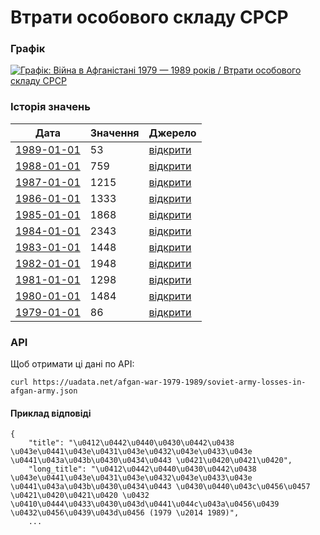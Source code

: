 # Втрати особового складу СРСР
### Графік
[ ![Графік: Війна в Афганістані 1979 — 1989 років / Втрати особового складу СРСР](https://uadata.net/screen?459441&u=%2Fafgan-war-1979-1989%2Fsoviet-army-losses-in-afgan-army) ](https://uadata.net/afgan-war-1979-1989/soviet-army-losses-in-afgan-army)

### Історія значень
| Дата | Значення | Джерело |
|---|---|---|
| [1989-01-01](https://uadata.net/afgan-war-1979-1989/soviet-army-losses-in-afgan-army/1989-01-01+00%3A00%3A00) | 53 | [відкрити](https://uk.wikipedia.org/wiki/%D0%92%D1%82%D1%80%D0%B0%D1%82%D0%B8_%D0%B2_%D0%90%D1%84%D0%B3%D0%B0%D0%BD%D1%81%D1%8C%D0%BA%D1%96%D0%B9_%D0%B2%D1%96%D0%B9%D0%BD%D1%96_(1979%E2%80%941989)#%D0%92%D1%82%D1%80%D0%B0%D1%82%D0%B8_%D0%BC%D0%BE%D0%B4%D0%B6%D0%B0%D1%85%D0%B5%D0%B4%D1%96%D0%B2) |
| [1988-01-01](https://uadata.net/afgan-war-1979-1989/soviet-army-losses-in-afgan-army/1988-01-01+00%3A00%3A00) | 759 | [відкрити](https://uk.wikipedia.org/wiki/%D0%92%D1%82%D1%80%D0%B0%D1%82%D0%B8_%D0%B2_%D0%90%D1%84%D0%B3%D0%B0%D0%BD%D1%81%D1%8C%D0%BA%D1%96%D0%B9_%D0%B2%D1%96%D0%B9%D0%BD%D1%96_(1979%E2%80%941989)#%D0%92%D1%82%D1%80%D0%B0%D1%82%D0%B8_%D0%BC%D0%BE%D0%B4%D0%B6%D0%B0%D1%85%D0%B5%D0%B4%D1%96%D0%B2) |
| [1987-01-01](https://uadata.net/afgan-war-1979-1989/soviet-army-losses-in-afgan-army/1987-01-01+00%3A00%3A00) | 1215 | [відкрити](https://uk.wikipedia.org/wiki/%D0%92%D1%82%D1%80%D0%B0%D1%82%D0%B8_%D0%B2_%D0%90%D1%84%D0%B3%D0%B0%D0%BD%D1%81%D1%8C%D0%BA%D1%96%D0%B9_%D0%B2%D1%96%D0%B9%D0%BD%D1%96_(1979%E2%80%941989)#%D0%92%D1%82%D1%80%D0%B0%D1%82%D0%B8_%D0%BC%D0%BE%D0%B4%D0%B6%D0%B0%D1%85%D0%B5%D0%B4%D1%96%D0%B2) |
| [1986-01-01](https://uadata.net/afgan-war-1979-1989/soviet-army-losses-in-afgan-army/1986-01-01+00%3A00%3A00) | 1333 | [відкрити](https://uk.wikipedia.org/wiki/%D0%92%D1%82%D1%80%D0%B0%D1%82%D0%B8_%D0%B2_%D0%90%D1%84%D0%B3%D0%B0%D0%BD%D1%81%D1%8C%D0%BA%D1%96%D0%B9_%D0%B2%D1%96%D0%B9%D0%BD%D1%96_(1979%E2%80%941989)#%D0%92%D1%82%D1%80%D0%B0%D1%82%D0%B8_%D0%BC%D0%BE%D0%B4%D0%B6%D0%B0%D1%85%D0%B5%D0%B4%D1%96%D0%B2) |
| [1985-01-01](https://uadata.net/afgan-war-1979-1989/soviet-army-losses-in-afgan-army/1985-01-01+00%3A00%3A00) | 1868 | [відкрити](https://uk.wikipedia.org/wiki/%D0%92%D1%82%D1%80%D0%B0%D1%82%D0%B8_%D0%B2_%D0%90%D1%84%D0%B3%D0%B0%D0%BD%D1%81%D1%8C%D0%BA%D1%96%D0%B9_%D0%B2%D1%96%D0%B9%D0%BD%D1%96_(1979%E2%80%941989)#%D0%92%D1%82%D1%80%D0%B0%D1%82%D0%B8_%D0%BC%D0%BE%D0%B4%D0%B6%D0%B0%D1%85%D0%B5%D0%B4%D1%96%D0%B2) |
| [1984-01-01](https://uadata.net/afgan-war-1979-1989/soviet-army-losses-in-afgan-army/1984-01-01+00%3A00%3A00) | 2343 | [відкрити](https://uk.wikipedia.org/wiki/%D0%92%D1%82%D1%80%D0%B0%D1%82%D0%B8_%D0%B2_%D0%90%D1%84%D0%B3%D0%B0%D0%BD%D1%81%D1%8C%D0%BA%D1%96%D0%B9_%D0%B2%D1%96%D0%B9%D0%BD%D1%96_(1979%E2%80%941989)#%D0%92%D1%82%D1%80%D0%B0%D1%82%D0%B8_%D0%BC%D0%BE%D0%B4%D0%B6%D0%B0%D1%85%D0%B5%D0%B4%D1%96%D0%B2) |
| [1983-01-01](https://uadata.net/afgan-war-1979-1989/soviet-army-losses-in-afgan-army/1983-01-01+00%3A00%3A00) | 1448 | [відкрити](https://uk.wikipedia.org/wiki/%D0%92%D1%82%D1%80%D0%B0%D1%82%D0%B8_%D0%B2_%D0%90%D1%84%D0%B3%D0%B0%D0%BD%D1%81%D1%8C%D0%BA%D1%96%D0%B9_%D0%B2%D1%96%D0%B9%D0%BD%D1%96_(1979%E2%80%941989)#%D0%92%D1%82%D1%80%D0%B0%D1%82%D0%B8_%D0%BC%D0%BE%D0%B4%D0%B6%D0%B0%D1%85%D0%B5%D0%B4%D1%96%D0%B2) |
| [1982-01-01](https://uadata.net/afgan-war-1979-1989/soviet-army-losses-in-afgan-army/1982-01-01+00%3A00%3A00) | 1948 | [відкрити](https://uk.wikipedia.org/wiki/%D0%92%D1%82%D1%80%D0%B0%D1%82%D0%B8_%D0%B2_%D0%90%D1%84%D0%B3%D0%B0%D0%BD%D1%81%D1%8C%D0%BA%D1%96%D0%B9_%D0%B2%D1%96%D0%B9%D0%BD%D1%96_(1979%E2%80%941989)#%D0%92%D1%82%D1%80%D0%B0%D1%82%D0%B8_%D0%BC%D0%BE%D0%B4%D0%B6%D0%B0%D1%85%D0%B5%D0%B4%D1%96%D0%B2) |
| [1981-01-01](https://uadata.net/afgan-war-1979-1989/soviet-army-losses-in-afgan-army/1981-01-01+00%3A00%3A00) | 1298 | [відкрити](https://uk.wikipedia.org/wiki/%D0%92%D1%82%D1%80%D0%B0%D1%82%D0%B8_%D0%B2_%D0%90%D1%84%D0%B3%D0%B0%D0%BD%D1%81%D1%8C%D0%BA%D1%96%D0%B9_%D0%B2%D1%96%D0%B9%D0%BD%D1%96_(1979%E2%80%941989)#%D0%92%D1%82%D1%80%D0%B0%D1%82%D0%B8_%D0%BC%D0%BE%D0%B4%D0%B6%D0%B0%D1%85%D0%B5%D0%B4%D1%96%D0%B2) |
| [1980-01-01](https://uadata.net/afgan-war-1979-1989/soviet-army-losses-in-afgan-army/1980-01-01+00%3A00%3A00) | 1484 | [відкрити](https://uk.wikipedia.org/wiki/%D0%92%D1%82%D1%80%D0%B0%D1%82%D0%B8_%D0%B2_%D0%90%D1%84%D0%B3%D0%B0%D0%BD%D1%81%D1%8C%D0%BA%D1%96%D0%B9_%D0%B2%D1%96%D0%B9%D0%BD%D1%96_(1979%E2%80%941989)#%D0%92%D1%82%D1%80%D0%B0%D1%82%D0%B8_%D0%BC%D0%BE%D0%B4%D0%B6%D0%B0%D1%85%D0%B5%D0%B4%D1%96%D0%B2) |
| [1979-01-01](https://uadata.net/afgan-war-1979-1989/soviet-army-losses-in-afgan-army/1979-01-01+00%3A00%3A00) | 86 | [відкрити](https://uk.wikipedia.org/wiki/%D0%92%D1%82%D1%80%D0%B0%D1%82%D0%B8_%D0%B2_%D0%90%D1%84%D0%B3%D0%B0%D0%BD%D1%81%D1%8C%D0%BA%D1%96%D0%B9_%D0%B2%D1%96%D0%B9%D0%BD%D1%96_(1979%E2%80%941989)#%D0%92%D1%82%D1%80%D0%B0%D1%82%D0%B8_%D0%BC%D0%BE%D0%B4%D0%B6%D0%B0%D1%85%D0%B5%D0%B4%D1%96%D0%B2) |
### API
Щоб отримати ці дані по API:
```
curl https://uadata.net/afgan-war-1979-1989/soviet-army-losses-in-afgan-army.json
```
#### Приклад відповіді 
```
{
    "title": "\u0412\u0442\u0440\u0430\u0442\u0438 \u043e\u0441\u043e\u0431\u043e\u0432\u043e\u0433\u043e \u0441\u043a\u043b\u0430\u0434\u0443 \u0421\u0420\u0421\u0420",
    "long_title": "\u0412\u0442\u0440\u0430\u0442\u0438 \u043e\u0441\u043e\u0431\u043e\u0432\u043e\u0433\u043e \u0441\u043a\u043b\u0430\u0434\u0443 \u0430\u0440\u043c\u0456\u0457 \u0421\u0420\u0421\u0420 \u0432 \u0410\u0444\u0433\u0430\u043d\u0441\u044c\u043a\u0456\u0439 \u0432\u0456\u0439\u043d\u0456 (1979 \u2014 1989)",
    ...
```